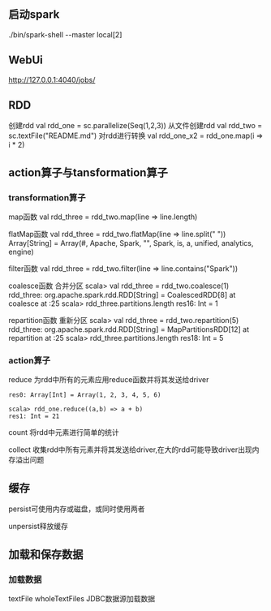 ## 启动spark

./bin/spark-shell --master local[2]

## WebUi

http://127.0.0.1:4040/jobs/

## RDD

创建rdd
val rdd_one = sc.parallelize(Seq(1,2,3))
从文件创建rdd
val rdd_two = sc.textFile("README.md")
对rdd进行转换
val rdd_one_x2 = rdd_one.map(i => i * 2)

## action算子与tansformation算子

### transformation算子

map函数
val rdd_three = rdd_two.map(line => line.length)

flatMap函数
val rdd_three = rdd_two.flatMap(line => line.split(" "))
Array[String] = Array(#, Apache, Spark, "", Spark, is, a, unified, analytics, engine)

filter函数
val rdd_three = rdd_two.filter(line => line.contains("Spark"))

coalesce函数 合并分区
scala> val rdd_three = rdd_two.coalesce(1)
rdd_three: org.apache.spark.rdd.RDD[String] = CoalescedRDD[8] at coalesce at <console>:25
scala> rdd_three.partitions.length
res16: Int = 1

repartition函数 重新分区
scala> val rdd_three = rdd_two.repartition(5)
rdd_three: org.apache.spark.rdd.RDD[String] = MapPartitionsRDD[12] at repartition at <console>:25
scala> rdd_three.partitions.length
res18: Int = 5
 
### action算子

reduce
为rdd中所有的元素应用reduce函数并将其发送给driver

```
res0: Array[Int] = Array(1, 2, 3, 4, 5, 6)                                      

scala> rdd_one.reduce((a,b) => a + b)
res1: Int = 21
```

count
将rdd中元素进行简单的统计

collect
收集rdd中所有元素并将其发送给driver,在大的rdd可能导致driver出现内存溢出问题

## 缓存

persist可使用内存或磁盘，或同时使用两者

unpersist释放缓存

## 加载和保存数据

### 加载数据

textFile
wholeTextFiles
JDBC数据源加载数据

